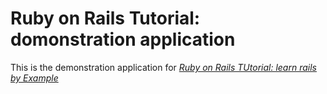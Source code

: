 # Ruby on Rails Tutorial: domonstration application
This is the demonstration application for [*Ruby on Rails TUtorial: learn rails by Example*](http://www.baidu.com)